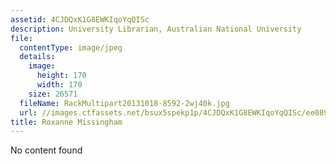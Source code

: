 ```yaml
---
assetid: 4CJDQxK1G8EWKIqoYqQISc
description: University Librarian, Australian National University
file:
  contentType: image/jpeg
  details:
    image:
      height: 170
      width: 170
    size: 26571
  fileName: RackMultipart20131018-8592-2wj40k.jpg
  url: //images.ctfassets.net/bsux5spekp1p/4CJDQxK1G8EWKIqoYqQISc/ee0892324ef6bebd0099d5e79f2b64e2/RackMultipart20131018-8592-2wj40k.jpg
title: Roxanne Missingham
---
```

No content found